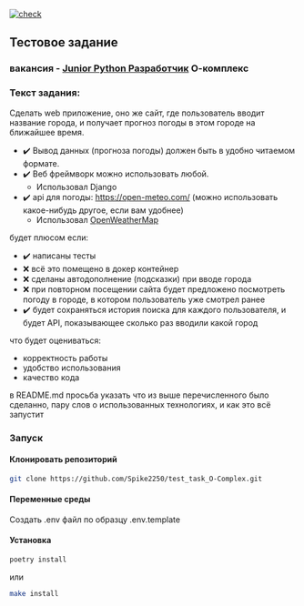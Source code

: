 [![check](https://github.com/Spike2250/test_task_O-Complex/actions/workflows/CI.yml/badge.svg)](https://github.com/Spike2250/test_task_O-Complex/actions/workflows/CI.yml)

## Тестовое задание

### вакансия - [Junior Python Разработчик](https://perm.hh.ru/vacancy/120908042) О-комплекс

### Текст задания:

Сделать web приложение, оно же сайт, где пользователь вводит название города, и получает прогноз погоды в этом городе на ближайшее время.

 - :heavy_check_mark: Вывод данных (прогноза погоды) должен быть в удобно читаемом формате.
 - :heavy_check_mark: Веб фреймворк можно использовать любой.
   - Использовал Django
 - :heavy_check_mark: api для погоды: https://open-meteo.com/ (можно использовать какое-нибудь другое, если вам удобнее)
   - Использовал [OpenWeatherMap](https://openweathermap.org/)
 
будет плюсом если:
- :heavy_check_mark: написаны тесты 
- :x: всё это помещено в докер контейнер
- :x: сделаны автодополнение (подсказки) при вводе города
- :x: при повторном посещении сайта будет предложено посмотреть погоду в городе, в котором пользователь уже смотрел ранее
- :heavy_check_mark: будет сохраняться история поиска для каждого пользователя, и будет API, показывающее сколько раз вводили какой город

что будет оцениваться:
- корректность работы
- удобство использования
- качество кода

в README.md просьба указать что из выше перечисленного было сделанно, пару слов о использованных технологиях, и как это всё запустит

### Запуск
#### Клонировать репозиторий
```bash
git clone https://github.com/Spike2250/test_task_O-Complex.git
```
#### Переменные среды
Создать .env файл по образцу .env.template
#### Установка
```bash
poetry install
```
или
```bash
make install
```
